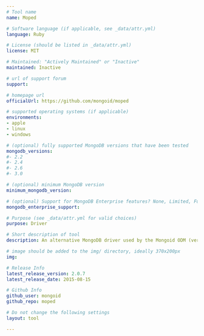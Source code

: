 ```yaml
---
# Tool name
name: Moped

# Software language (if applicable, see _data/attr.yml)
language: Ruby

# License (should be listed in _data/attr.yml)
license: MIT

# Maintained: "Actively Maintained" or "Inactive"
maintained: Inactive

# url of support forum
support: 

# homepage url
officialUrl: https://github.com/mongoid/moped

# supported operating systems (if applicable)
environments:
- apple
- linux
- windows

# (optional) fully supported MongoDB versions that have been tested
mongodb_versions:
#- 2.2
#- 2.4
#- 2.6
#- 3.0

# (optional) minimum MongoDB version
minimum_mongodb_version:

# (optional) Support for MongoDB Enterprise features? None, Limited, Full
mongodb_enterprise_support: 

# Purpose (see _data/attr.yml for valid choices)
purpose: Driver

# Short description of tool
description: An alternative MongoDB driver used by the Mongoid ODM (versions 3 & 4).

# image should be added to the img/ directory, ideally 370x200px
img: 

# Release Info
latest_release_version: 2.0.7
latest_release_date: 2015-08-15

# Github Info
github_user: mongoid
github_repo: moped

# Do not change the following settings
layout: tool

---
```


